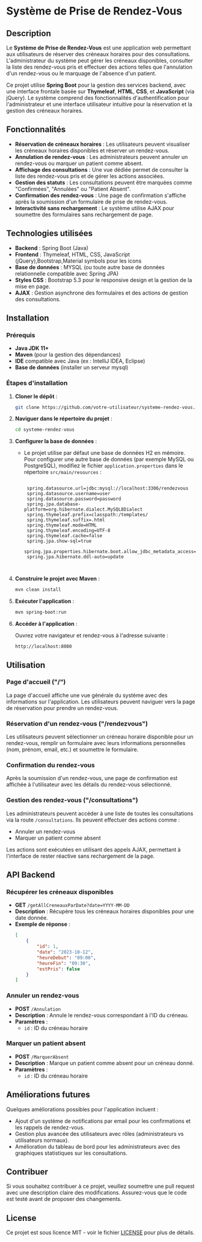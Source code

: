 
# Système de Prise de Rendez-Vous

## Description

Le **Système de Prise de Rendez-Vous** est une application web permettant aux utilisateurs de réserver des créneaux horaires pour des consultations. L'administrateur du système peut gérer les créneaux disponibles, consulter la liste des rendez-vous pris et effectuer des actions telles que l'annulation d'un rendez-vous ou le marquage de l'absence d'un patient. 

Ce projet utilise **Spring Boot** pour la gestion des services backend, avec une interface frontale basée sur **Thymeleaf**, **HTML**, **CSS**, et **JavaScript** (via jQuery). Le système comprend des fonctionnalités d'authentification pour l'administrateur et une interface utilisateur intuitive pour la réservation et la gestion des créneaux horaires.

## Fonctionnalités

- **Réservation de créneaux horaires** : Les utilisateurs peuvent visualiser les créneaux horaires disponibles et réserver un rendez-vous.
- **Annulation de rendez-vous** : Les administrateurs peuvent annuler un rendez-vous ou marquer un patient comme absent.
- **Affichage des consultations** : Une vue dédiée permet de consulter la liste des rendez-vous pris et de gérer les actions associées.
- **Gestion des statuts** : Les consultations peuvent être marquées comme "Confirmées", "Annulées" ou "Patient Absent".
- **Confirmation des rendez-vous** : Une page de confirmation s'affiche après la soumission d'un formulaire de prise de rendez-vous.
- **Interactivité sans rechargement** : Le système utilise AJAX pour soumettre des formulaires sans rechargement de page.

## Technologies utilisées

- **Backend** : Spring Boot (Java)
- **Frontend** : Thymeleaf, HTML, CSS, JavaScript (jQuery),Bootstrap,Material symbols pour les icons
- **Base de données** : MYSQL (ou toute autre base de données relationnelle compatible avec Spring JPA)
- **Styles CSS** : Bootstrap 5.3 pour le responsive design et la gestion de la mise en page.
- **AJAX** : Gestion asynchrone des formulaires et des actions de gestion des consultations.

## Installation

### Prérequis

- **Java JDK 11+**
- **Maven** (pour la gestion des dépendances)
- **IDE** compatible avec Java (ex : IntelliJ IDEA, Eclipse)
- **Base de données** (installer un serveur mysql)

### Étapes d'installation

1. **Cloner le dépôt** :

   ```bash
   git clone https://github.com/votre-utilisateur/systeme-rendez-vous.git
   ```

2. **Naviguer dans le répertoire du projet** :

   ```bash
   cd systeme-rendez-vous
   ```

3. **Configurer la base de données** :

   - Le projet utilise par défaut une base de données H2 en mémoire. Pour configurer une autre base de données (par exemple MySQL ou PostgreSQL), modifiez le fichier `application.properties` dans le répertoire `src/main/resources` :

     ```properties
  
      spring.datasource.url=jdbc:mysql://localhost:3306/rendezvous
      spring.datasource.username=user
      spring.datasource.password=password
      spring.jpa.database-platform=org.hibernate.dialect.MySQL8Dialect
      spring.thymeleaf.prefix=classpath:/templates/
      spring.thymeleaf.suffix=.html
      spring.thymeleaf.mode=HTML
      spring.thymeleaf.encoding=UTF-8
      spring.thymeleaf.cache=false
      spring.jpa.show-sql=true
      spring.jpa.properties.hibernate.boot.allow_jdbc_metadata_access=false
      spring.jpa.hibernate.ddl-auto=update


     
     ```

4. **Construire le projet avec Maven** :

   ```bash
   mvn clean install
   ```

5. **Exécuter l'application** :

   ```bash
   mvn spring-boot:run
   ```

6. **Accéder à l'application** :

   Ouvrez votre navigateur et rendez-vous à l'adresse suivante :

   ```
   http://localhost:8080
   ```

## Utilisation

### Page d'accueil ("/")

La page d'accueil affiche une vue générale du système avec des informations sur l'application. Les utilisateurs peuvent naviguer vers la page de réservation pour prendre un rendez-vous.

### Réservation d'un rendez-vous ("/rendezvous")

Les utilisateurs peuvent sélectionner un créneau horaire disponible pour un rendez-vous, remplir un formulaire avec leurs informations personnelles (nom, prénom, email, etc.) et soumettre le formulaire.

### Confirmation du rendez-vous

Après la soumission d'un rendez-vous, une page de confirmation est affichée à l'utilisateur avec les détails du rendez-vous sélectionné.

### Gestion des rendez-vous ("/consultations")

Les administrateurs peuvent accéder à une liste de toutes les consultations via la route `/consultations`. Ils peuvent effectuer des actions comme :
- Annuler un rendez-vous
- Marquer un patient comme absent

Les actions sont exécutées en utilisant des appels AJAX, permettant à l'interface de rester réactive sans rechargement de la page.

## API Backend

### Récupérer les créneaux disponibles

- **GET** `/getAllCreneauxParDate?date=YYYY-MM-DD`
- **Description** : Récupère tous les créneaux horaires disponibles pour une date donnée.
- **Exemple de réponse** :
  ```json
  [
      {
          "id": 1,
          "date": "2023-10-12",
          "heureDebut": "09:00",
          "heureFin": "09:30",
          "estPris": false
      }
  ]
  ```

### Annuler un rendez-vous

- **POST** `/Annulation`
- **Description** : Annule le rendez-vous correspondant à l'ID du créneau.
- **Paramètres** : 
  - `id` : ID du créneau horaire

### Marquer un patient absent

- **POST** `/MarquerAbsent`
- **Description** : Marque un patient comme absent pour un créneau donné.
- **Paramètres** : 
  - `id` : ID du créneau horaire

## Améliorations futures

Quelques améliorations possibles pour l'application incluent :
- Ajout d'un système de notifications par email pour les confirmations et les rappels de rendez-vous.
- Gestion plus avancée des utilisateurs avec rôles (administrateurs vs utilisateurs normaux).
- Amélioration du tableau de bord pour les administrateurs avec des graphiques statistiques sur les consultations.

## Contribuer

Si vous souhaitez contribuer à ce projet, veuillez soumettre une pull request avec une description claire des modifications. Assurez-vous que le code est testé avant de proposer des changements.

## License

Ce projet est sous licence MIT - voir le fichier [LICENSE](LICENSE) pour plus de détails.

